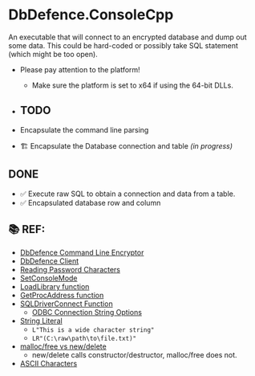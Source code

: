 ﻿# DbDefence.ConsoleCpp

An executable that will connect to an encrypted database and dump out some data. This could be hard-coded
or possibly take SQL statement (which might be too open).

* Please pay attention to the platform!
  * Make sure the platform is set to x64 if using the 64-bit DLLs.


* ## TODO
  
* Encapsulate the command line parsing
* 🏗️ Encapsulate the Database connection and table *(in progress)*

## DONE

* ✅ Execute raw SQL to obtain a connection and data from a table.
* ✅ Encapsulated database row and column

## 📚 REF:

* [DbDefence Command Line Encryptor](https://www.database-encryption.com/support/dbdefence-documentation/using-cmdline.html)
* [DbDefence Client](https://www.database-encryption.com/support/dbdefence-documentation/bclient.html)
* [Reading Password Characters](https://stackoverflow.com/questions/1413445/reading-a-password-from-stdcin)
* [SetConsoleMode](https://docs.microsoft.com/en-us/windows/console/setconsolemode)
* [LoadLibrary function](https://docs.microsoft.com/en-us/windows/win32/api/libloaderapi/nf-libloaderapi-loadlibrarya)
* [GetProcAddress function](https://docs.microsoft.com/en-us/windows/win32/api/libloaderapi/nf-libloaderapi-getprocaddress)
* [SQLDriverConnect Function](https://docs.microsoft.com/en-us/sql/odbc/reference/syntax/sqldriverconnect-function?view=sql-server-ver15)
  * [ODBC Connection String Options](https://docs.microsoft.com/en-us/dotnet/api/system.data.odbc.odbcconnection.connectionstring?view=dotnet-plat-ext-5.0)
* [String Literal](https://en.cppreference.com/w/cpp/language/string_literal)
  * `L"This is a wide character string"`
  * `LR"(C:\raw\path\to\file.txt)"`
* [malloc/free vs new/delete](https://www.geeksforgeeks.org/new-vs-malloc-and-free-vs-delete-in-c/)
  * new/delete calls constructor/destructor, malloc/free does not.
* [ASCII Characters](https://www.asciihex.com/)